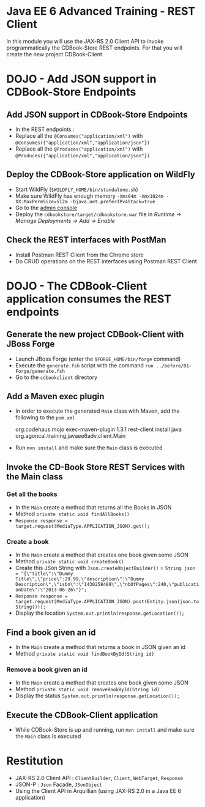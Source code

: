 # Java EE 6 Advanced Training - REST Client

In this module you will use the JAX-RS 2.0 Client API to invoke programmatically the CDBook-Store REST endpoints. For that you will create the new project CDBook-Client

# DOJO - Add JSON support in CDBook-Store Endpoints
 
## Add JSON support in CDBook-Store Endpoints

* In the REST endpoints :
* Replace all the `@Consumes("application/xml")` with `@Consumes({"application/xml","application/json"})`
* Replace all the `@Produces("application/xml")` with `@Produces({"application/xml","application/json"})`

## Deploy the CDBook-Store application on WildFly

* Start WildFly (`$WILDFLY_HOME/bin/standalone.sh`)
* Make sure WildFly has enough memory `-Xms64m -Xmx1024m -XX:MaxPermSize=512m -Djava.net.preferIPv4Stack=true`
* Go to the [admin console](http://localhost:9990/)
* Deploy the `cdbookstore/target/cdbookstore.war` file in _Runtime -> Manage Deployments -> Add -> Enable_

## Check the REST interfaces with PostMan

* Install Postman REST Client from the Chrome store 
* Do CRUD operations on the REST interfaces using Postman REST Client
 
# DOJO - The CDBook-Client application consumes the REST endpoints

## Generate the new project CDBook-Client with JBoss Forge

* Launch JBoss Forge (enter the `$FORGE_HOME/bin/forge` command)
* Execute the `generate.fsh` script with the command `run ../before/01-Forge/generate.fsh` 
* Go to the `cdbookclient` directory

## Add a Maven exec plugin

* In order to execute the generated `Main` class with Maven, add the following to the `pom.xml`

    <plugins>
      <plugin>
        <groupId>org.codehaus.mojo</groupId>
        <artifactId>exec-maven-plugin</artifactId>
        <version>1.3.1</version>
        <executions>
          <execution>
            <id>rest-client</id>
            <phase>install</phase>
            <goals>
              <goal>java</goal>
            </goals>
            <configuration>
              <mainClass>org.agoncal.training.javaee6adv.client.Main</mainClass>
            </configuration>
          </execution>
        </executions>
      </plugin>
    </plugins>
    
* Run `mvn install` and make sure the `Main` class is executed
    
## Invoke the CD-Book Store REST Services with the Main class

### Get all the books
    
* In the `Main` create a method that returns all the Books in JSON
* Method `private static void findAllBooks()`
* `Response response = target.request(MediaType.APPLICATION_JSON).get();`

### Create a book

* In the `Main` create a method that creates one book given some JSON
* Method `private static void createBook()`
* Create this JSon String with `Json.createObjectBuilder()` = `String json = "{\"title\":\"Dummy Title\",\"price\":29.99,\"description\":\"Dummy Description\",\"isbn\":\"1430258489\",\"nbOfPages\":240,\"publicationDate\":\"2013-06-26\"}";`
* `Response response = target.request(MediaType.APPLICATION_JSON).post(Entity.json(json.toString()));`
* Display the location `System.out.println(response.getLocation());`

## Find a book given an id

* In the `Main` create a method that returns a book in JSON given an id
* Method `private static void findBookById(String id)`

### Remove a book given an id

* In the `Main` create a method that creates one book given some JSON
* Method `private static void removeBookById(String id)`
* Display the status `System.out.println(response.getLocation());`

## Execute the CDBook-Client application

* While CDBook-Store is up and running, run `mvn install` and make sure the `Main` class is executed

# Restitution

* JAX-RS 2.0 Client API : `ClientBuilder`, `Client`, `WebTarget`, `Response`
* JSON-P : `Json` Façade, `JSonObject`
* Using the Client API in Arquillian (using JAX-RS 2.0 in a Java EE 6 application)